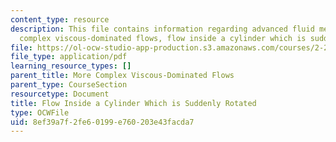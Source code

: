 ```yaml
---
content_type: resource
description: This file contains information regarding advanced fluid mechanics, more
  complex viscous-dominated flows, flow inside a cylinder which is suddenly rotated.
file: https://ol-ocw-studio-app-production.s3.amazonaws.com/courses/2-25-advanced-fluid-mechanics-fall-2013/8ef39a7f2fe60199e760203e43facda7_MIT2_25F13_FlowRotated.pdf
file_type: application/pdf
learning_resource_types: []
parent_title: More Complex Viscous-Dominated Flows
parent_type: CourseSection
resourcetype: Document
title: Flow Inside a Cylinder Which is Suddenly Rotated
type: OCWFile
uid: 8ef39a7f-2fe6-0199-e760-203e43facda7
---
```

